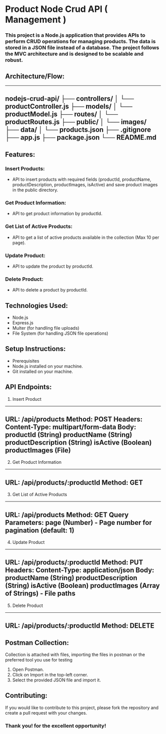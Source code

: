 # Product Node Crud API ( Management )

### This project is a Node.js application that provides APIs to perform CRUD operations for managing products. The data is stored in a JSON file instead of a database. The project follows the MVC architecture and is designed to be scalable and robust.

## Architecture/Flow:

---

nodejs-crud-api/
├── controllers/
│   └── productController.js
├── models/
│   └── productModel.js
├── routes/
│   └── productRoutes.js
├── public/
│   └── images/
├── data/
│   └── products.json
├── .gitignore
├── app.js
├── package.json
└── README.md
---

## Features:

### Insert Products: 
- API to insert products with required fields (productId, productName, productDescription, productImages, isActive) and save product images in the public directory.

### Get Product Information: 
- API to get product information by productId.

### Get List of Active Products: 
- API to get a list of active products available in the collection (Max 10 per page).

### Update Product: 
- API to update the product by productId.

### Delete Product: 
- API to delete a product by productId.

## Technologies Used: 

- Node.js
- Express.js
- Multer (for handling file uploads)
- File System (for handling JSON file operations)

## Setup Instructions:

- Prerequisites
- Node.js installed on your machine.
- Git installed on your machine.

## API Endpoints:

1. Insert Product

---
URL: /api/products
Method: POST
Headers: Content-Type: multipart/form-data
Body:
productId (String)
productName (String)
productDescription (String)
isActive (Boolean)
productImages (File)
---

2. Get Product Information
---
URL: /api/products/:productId
Method: GET
---

3. Get List of Active Products
---
URL: /api/products
Method: GET
Query Parameters:
page (Number) - Page number for pagination (default: 1)
---

4. Update Product
---
URL: /api/products/:productId
Method: PUT
Headers: Content-Type: application/json
Body:
productName (String)
productDescription (String)
isActive (Boolean)
productImages (Array of Strings) - File paths
---

5. Delete Product
---
URL: /api/products/:productId
Method: DELETE
---

## Postman Collection:

Collection is attached with files, importing the files in postman or the preferred tool you use for testing

1. Open Postman.
2. Click on Import in the top-left corner.
3. Select the provided JSON file and import it.

## Contributing:

If you would like to contribute to this project, please fork the repository and create a pull request with your changes.

### Thank you! for the excellent opportunity!
